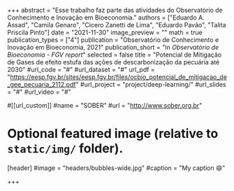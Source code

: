 +++
abstract = "Esse trabalho faz parte das atividades do Observatório de Conhecimento e Inovação em Bioeconomia."
authors = ["Eduardo A. Assad", "Camila Genaro", "Cicero Zanetti de Lima", "Eduardo Pavão", "Talita Priscila Pinto"]
date = "2021-11-30"
image_preview = ""
math = true
publication_types = ["4"]
publication = "Observatório de Conhecimento e Inovação em Bioeconomia, 2021"
publication_short = "In *Observatório de Bioeconomia - FGV report*"
selected = false
title = "Potencial de Mitigação de Gases de efeito estufa das ações de descarbonização da pecuária até 2030"
#url_code = "#"
#url_dataset = "#"
url_pdf = "https://eesp.fgv.br/sites/eesp.fgv.br/files/ocbio_potencial_de_mitigacao_de_gee_pecuaria_2112.pdf"
#url_project = "project/deep-learning/"
#url_slides = "#"
#url_video = "#"

#[[url_custom]]
#name = "SOBER"
#url = "http://www.sober.org.br"

# Optional featured image (relative to `static/img/` folder).
[header]
#image = "headers/bubbles-wide.jpg"
#caption = "My caption :smile:"

+++
